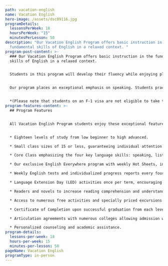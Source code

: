 ```yaml
---
path: vacation-english
name: Vacation English
hero-image: /assets/dsc09116.jpg
programDetails:
  lessonsPerWeek: 18
  hoursPerWeek: "15"
  minutesPerLesson: 50
description: "Our Vacation English Program offers basic instruction in the
  fundamental skills of English in a relaxed context. "
program-post-content: >-
  ### Our Vacation English Program offers basic instruction in the fundamental
  skills of English in a relaxed context.


  Students in this program will develop their fluency while enjoying plenty of time to explore the rich cultural offerings and entertainment attractions available near our language schools.


  Our program places an exceptional emphasis on speaking. Students practice speaking skills frequently in class, receiving regular guidance and correction from their instructor.


  *(Please note that students on an F-1 visa are not eligible to take the Vacation English Program.)*
program-features-content: >-
  ## Program Features


  All Vacation English Program students enjoy these exceptional features:


  * Eighteen levels of study from low beginner to high advanced.

  * Small class sizes of 15 or less, guaranteeing individual attention from your teacher.

  * Core Class emphasizing the four key language skills: speaking, listening, reading and writing

  * Our exclusive English Everywhere program with weekly Hot Sheets, involving your host family, activity guides and FLS staff in your learning process.

  * Weekly English tests and individualized progress reports every four weeks.

  * Language Extension Day (LED) activities once per term, encouraging students to use English in new settings and contexts.

  * Readers and novels to increase reading comprehension and understanding of American culture (for High Beginner and above).

  * Access to numerous free activities and specially priced excursions.

  * Certificate of Completion upon successful graduation from each level.

  * Articulation agreements with numerous colleges allowing admission without a TOEFL score based on completion of the designated FLS level.

  * Personalized counseling and academic assistance.
program-details:
  lessons-per-week: 18
  hours-per-week: 15
  minutes-per-lesson: 50
pageName: Vacation English
programType: in-person
---
```

